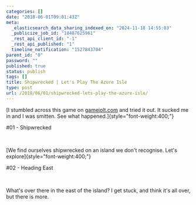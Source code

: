 ```yaml
---
categories: []
date: "2018-06-01T09:01:43Z"
meta:
  _elasticsearch_data_sharing_indexed_on: "2024-11-18 14:55:03"
  _publicize_job_id: "18487625961"
  _rest_api_client_id: "-1"
  _rest_api_published: "1"
  timeline_notification: "1527843704"
parent_id: "0"
password: ""
published: true
status: publish
tags: []
title: Shipwrecked | Let's Play The Azure Isle
type: post
url: /2018/06/01/shipwrecked-lets-play-the-azure-isle/
---
```


[I stumbled across this game on
[gamejolt.com](https://gamejolt.com/games/theazureisle/295076) and tried it out.
It sucked me in and I was smitten. See what happened.]{style="font-weight:400;"}

#01 - Shipwrecked

 

[We find ourselves shipwrecked on an island we don't recognise. Let's
explore]{style="font-weight:400;"}

#02 - Heading East

 

What\'s over there in the east of the island? I get stuck, and think it\'s all
over, but there is more.
